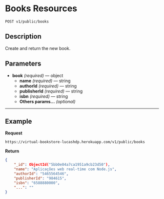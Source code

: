 # Books Resources

    POST v1/public/books

## Description
Create and return the new book.

## Parameters

- **book** _(required)_ — object
    - **name** _(required)_ — string
    - **authorId** _(required)_ — string
    - **publisherId** _(required)_ — string
    - **isbn** _(required)_ — string
    - **Others params...** _(optional)_

***

## Example
**Request**

    https://virtual-bookstore-lucashdp.herokuapp.com/v1/public/books

**Return**
``` json
{
    "_id": ObjectId("5bb0e04a7ca1951a9cb23d50"),
    "name": "Aplicações web real-time com Node.js",
    "authorId": "5465564546",
    "publisherId": "984615",
    "isbn": "6588880000",
    "...": ""
}
```